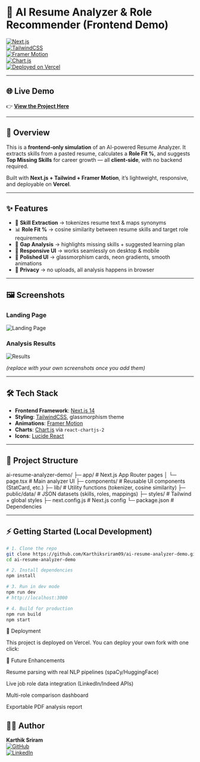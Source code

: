 # 🚀 AI Resume Analyzer & Role Recommender (Frontend Demo)

[![Next.js](https://img.shields.io/badge/Next.js-14-black?logo=nextdotjs)](https://nextjs.org/)  
[![TailwindCSS](https://img.shields.io/badge/TailwindCSS-3.4-blue?logo=tailwindcss)](https://tailwindcss.com/)  
[![Framer Motion](https://img.shields.io/badge/FramerMotion-10-pink?logo=framer)](https://www.framer.com/motion/)  
[![Chart.js](https://img.shields.io/badge/Chart.js-4.4-orange?logo=chartdotjs)](https://www.chartjs.org/)  
[![Deployed on Vercel](https://img.shields.io/badge/Deployed-Vercel-black?logo=vercel)](https://ai-resume-analyzer-demo-2m4ymh57p-karthik-srirams-projects.vercel.app)

---

## 🌐 Live Demo
👉 **[View the Project Here](https://ai-resume-analyzer-demo-eight.vercel.app)**

---

## 📖 Overview
This is a **frontend-only simulation** of an AI-powered Resume Analyzer. It extracts skills from a pasted resume, calculates a **Role Fit %**, and suggests **Top Missing Skills** for career growth — all **client-side**, with no backend required.

Built with **Next.js + Tailwind + Framer Motion**, it’s lightweight, responsive, and deployable on **Vercel**.

---

## ✨ Features
- 🔎 **Skill Extraction** → tokenizes resume text & maps synonyms  
- 📊 **Role Fit %** → cosine similarity between resume skills and target role requirements  
- 🧭 **Gap Analysis** → highlights missing skills + suggested learning plan  
- 📱 **Responsive UI** → works seamlessly on desktop & mobile  
- 🎨 **Polished UI** → glassmorphism cards, neon gradients, smooth animations  
- 🔐 **Privacy** → no uploads, all analysis happens in browser  

---

## 🖼️ Screenshots

### Landing Page
![Landing Page](https://user-images.githubusercontent.com/your-github-id/demo1.png)

### Analysis Results
![Results](https://user-images.githubusercontent.com/your-github-id/demo2.png)

*(replace with your own screenshots once you add them)*

---

## 🛠️ Tech Stack
- **Frontend Framework**: [Next.js 14](https://nextjs.org/)  
- **Styling**: [TailwindCSS](https://tailwindcss.com/), glassmorphism theme  
- **Animations**: [Framer Motion](https://www.framer.com/motion/)  
- **Charts**: [Chart.js](https://www.chartjs.org/) via `react-chartjs-2`  
- **Icons**: [Lucide React](https://lucide.dev/)  

---

## 📂 Project Structure
ai-resume-analyzer-demo/
├─ app/ # Next.js App Router pages
│ └─ page.tsx # Main analyzer UI
├─ components/ # Reusable UI components (StatCard, etc.)
├─ lib/ # Utility functions (tokenizer, cosine similarity)
├─ public/data/ # JSON datasets (skills, roles, mappings)
├─ styles/ # Tailwind + global styles
├─ next.config.js # Next.js config
└─ package.json # Dependencies


---

## ⚡ Getting Started (Local Development)
```bash
# 1. Clone the repo
git clone https://github.com/Karthiksriram09/ai-resume-analyzer-demo.git
cd ai-resume-analyzer-demo

# 2. Install dependencies
npm install

# 3. Run in dev mode
npm run dev
# http://localhost:3000

# 4. Build for production
npm run build
npm start
```

🚀 Deployment

This project is deployed on Vercel.
You can deploy your own fork with one click:


🔮 Future Enhancements

Resume parsing with real NLP pipelines (spaCy/HuggingFace)

Live job role data integration (LinkedIn/Indeed APIs)

Multi-role comparison dashboard

Exportable PDF analysis report

## 👨‍💻 Author
**Karthik Sriram**  
[![GitHub](https://img.shields.io/badge/GitHub-Karthiksriram09-black?logo=github)](https://github.com/Karthiksriram09)  
[![LinkedIn](https://img.shields.io/badge/LinkedIn-kudalikarthiksriram-blue?logo=linkedin)](https://www.linkedin.com/in/kudalikarthiksriram/)
